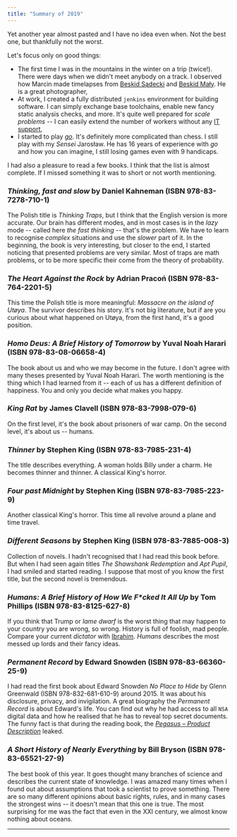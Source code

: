 ```yaml
---
title: "Summary of 2019"
---
```


Yet another year almost pasted and I have no idea even when. Not the best one, but thankfully not the worst.

Let's focus only on good things:

* The first time I was in the mountains in the winter on a trip (twice!). There were days when we didn't meet anybody on
a track. I observed how Marcin made timelapses from [Beskid Sądecki][link_beskid_sadecki] and [Beskid Mały][link_beskid_maly].
He is a great photographer,
* At work, I created a fully distributed `jenkins` environment for building software. I can simply exchange base toolchains, enable
new fancy static analysis checks, and more. It's quite well prepared for _scale problems_ -- I can easily extend the number
of workers without any [IT support][link_it_support],
* I started to play [_go_][link_go]. It's definitely more complicated than chess. I still play with my _Sensei_ Jarosław. He has
16 years of experience with _go_ and how you can imagine, I still losing games even with 9 handicaps.

I had also a pleasure to read a few books. I think that the list is almost complete. If I missed something it was to short
or not worth mentioning.

### _Thinking, fast and slow_ by Daniel Kahneman (ISBN 978-83-7278-710-1)
The Polish title is _Thinking Traps_, but I think that the English version is more accurate.
Our brain has different modes, and in most cases is in the _lazy_ mode -- called here _the fast thinking_ -- 
that's the problem. We have to learn to recognise _complex_ situations and use the _slower_ part of it. In the beginning,
the book is very interesting, but closer to the end, I started noticing that presented problems are very similar.
Most of traps are math problems, or to be more specific their come from the theory of probability.

### _The Heart Against the Rock_ by Adrian Pracoń (ISBN 978-83-764-2201-5)
This time the Polish title is more meaningful: _Massacre on the island of Utøya_. The survivor describes his story.
It's not big literature, but if are you curious about what happened on Utøya, from the first hand, it's a good position.

### _Homo Deus: A Brief History of Tomorrow_ by Yuval Noah Harari (ISBN 978-83-08-06658-4)
The book about us and who we may become in the future. I don't agree with many theses presented by Yuval Noah Harari.
The worth mentioning is the thing which I had learned from it -- each of us has a different definition of happiness. You
and only you decide what makes you happy.

### _King Rat_ by James Clavell (ISBN 978-83-7998-079-6)
On the first level, it's the book about prisoners of war camp. On the second level, it's about us -- humans.

### _Thinner_ by Stephen King (ISBN 978-83-7985-231-4)
The title describes everything. A woman holds Billy under a charm. He becomes thinner and thinner. A classical King's horror.

### _Four past Midnight_ by Stephen King (ISBN 978-83-7985-223-9)
Another classical King's horror. This time all revolve around a plane and time travel.

### _Different Seasons_ by Stephen King (ISBN 978-83-7885-008-3)
Collection of novels. I hadn't recognised that I had read this book before. But when I had seen again titles
_The Shawshank Redemption_ and _Apt Pupil_, I had smiled and started reading. I suppose that most of you know the
first title, but the second novel is tremendous.

### _Humans: A Brief History of How We F*cked It All Up_ by Tom Phillips (ISBN 978-83-8125-627-8)
If you think that Trump or _lame dwarf_ is the worst thing that may happen to your country you are wrong, so wrong.
History is full of foolish, mad people. Compare your current _dictator_ with [Ibrahim][link_ibrahim]. _Humans_ describes
the most messed up lords and their fancy ideas.

### _Permanent Record_ by Edward Snowden (ISBN 978-83-66360-25-9)
I had read the first book about Edward Snowden _No Place to Hide_ by Glenn Greenwald (ISBN 978-832-681-610-9)
around 2015. It was about his disclosure, privacy, and invigilation. A great biography the _Permanent Record_ is about Edward's life.
You can find out why he had access to all `NSA` digital data and how he realised that he has to reveal
top secret documents. The funny fact is that during the reading book, the [_Pegasus – Product Description_][link_pegasus] leaked.

### _A Short History of Nearly Everything_ by Bill Bryson (ISBN 978-83-65521-27-9)
The best book of this year. It goes thought many branches of science and describes the current state of knowledge.
I was amazed many times when I found out about assumptions that took a scientist to prove something. There are so many different
opinions about basic rights, rules, and in many cases the strongest wins -- it doesn't mean that this one is true. 
The most surprising for me was the fact that even in the XXI century, we almost know nothing about oceans.

---
[link_beskid_sadecki]:https://www.youtube.com/watch?v=bx3-mSoC10o "youtube: Beskid Sądecki Timelapse"
[link_beskid_maly]:https://www.youtube.com/watch?v=AKncyV5T7P8 "youtube: Beskid Mały Timelapse"
[link_it_support]:https://www.youtube.com/watch?v=S2s7nsn-YpA "youtube: Every tech support call ever"
[link_go]:https://en.wikipedia.org/wiki/Go_(game) "wikipedia: go"
[link_pegasus]:https://www.documentcloud.org/documents/4599753-NSO-Pegasus.html "Pegasus - Product Description (pdf)"
[link_ibrahim]:https://en.wikipedia.org/wiki/Ibrahim_of_the_Ottoman_Empire "wikipedia: Ibrahim of the Ottoman Empire"

